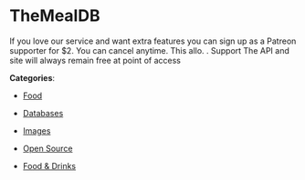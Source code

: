 # TheMealDB


If you love our service and want extra features you can sign up as a Patreon supporter for $2. You can cancel anytime. This allo. . Support The API and site will always remain free at point of access



**Categories**:

- [Food](https://github.com/apis-list/apis-list#food)

- [Databases](https://github.com/apis-list/apis-list#databases)

- [Images](https://github.com/apis-list/apis-list#images)

- [Open Source](https://github.com/apis-list/apis-list#open-source)

- [Food & Drinks](https://github.com/apis-list/apis-list#food-and-drinks)



